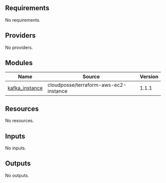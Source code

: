 <!-- BEGINNING OF PRE-COMMIT-TERRAFORM DOCS HOOK -->
## Requirements

No requirements.

## Providers

No providers.

## Modules

| Name | Source | Version |
|------|--------|---------|
| <a name="module_kafka_instance"></a> [kafka\_instance](#module\_kafka\_instance) | cloudposse/terraform-aws-ec2-instance | 1.1.1 |

## Resources

No resources.

## Inputs

No inputs.

## Outputs

No outputs.
<!-- END OF PRE-COMMIT-TERRAFORM DOCS HOOK -->
